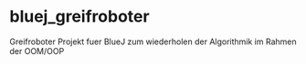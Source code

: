 # bluej_greifroboter
Greifroboter Projekt fuer BlueJ zum wiederholen der Algorithmik im Rahmen der OOM/OOP
